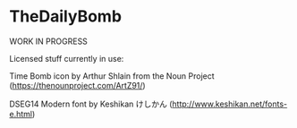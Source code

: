 # TheDailyBomb

WORK IN PROGRESS

Licensed stuff currently in use:

Time Bomb icon by Arthur Shlain from the Noun Project (https://thenounproject.com/ArtZ91/)

DSEG14 Modern font by Keshikan けしかん (http://www.keshikan.net/fonts-e.html)
